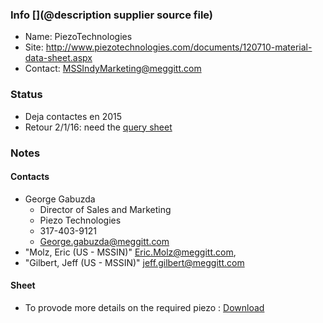### Info [](@description supplier source file)

* Name: PiezoTechnologies
* Site: http://www.piezotechnologies.com/documents/120710-material-data-sheet.aspx
* Contact: MSSIndyMarketing@meggitt.com

### Status

* Deja contactes en 2015 
* Retour 2/1/16: need the [query sheet](/cletus/suppliers/meggitt/query.pdf)

### Notes

#### Contacts

* George Gabuzda
    * Director of Sales and Marketing
    * Piezo Technologies
    * 317-403-9121
    * George.gabuzda@meggitt.com
* "Molz, Eric (US - MSSIN)" <Eric.Molz@meggitt.com>,
* "Gilbert, Jeff (US - MSSIN)" <jeff.gilbert@meggitt.com>


#### Sheet

* To provode more details on the required piezo : [Download](/cletus/suppliers/meggitt/query.pdf)
